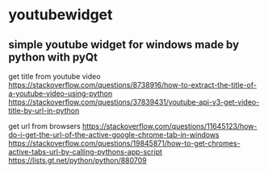 # youtubewidget
simple youtube widget for windows made by python with pyQt
---

get title from youtube video
https://stackoverflow.com/questions/8738916/how-to-extract-the-title-of-a-youtube-video-using-python
https://stackoverflow.com/questions/37839431/youtube-api-v3-get-video-title-by-url-in-python

get url from browsers
https://stackoverflow.com/questions/11645123/how-do-i-get-the-url-of-the-active-google-chrome-tab-in-windows
https://stackoverflow.com/questions/19845871/how-to-get-chromes-active-tabs-url-by-calling-pythons-app-script
https://lists.gt.net/python/python/880709
